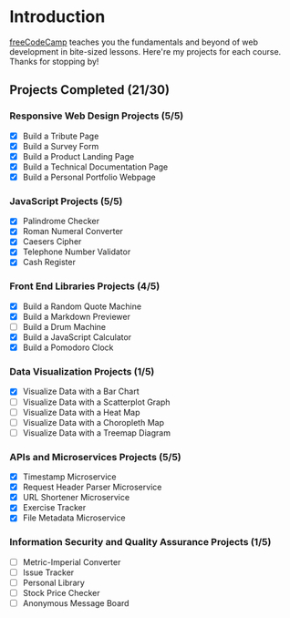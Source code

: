 # Introduction
[freeCodeCamp](https://learn.freecodecamp.org/) teaches you the fundamentals and beyond of web development in bite-sized lessons. Here're my projects for each course. Thanks for stopping by!

## Projects Completed (21/30)

### Responsive Web Design Projects (5/5)

- [X] Build a Tribute Page
- [X] Build a Survey Form
- [X] Build a Product Landing Page
- [X] Build a Technical Documentation Page
- [X] Build a Personal Portfolio Webpage 

### JavaScript Projects (5/5)

- [X] Palindrome Checker
- [X] Roman Numeral Converter
- [X] Caesers Cipher
- [X] Telephone Number Validator
- [X] Cash Register

### Front End Libraries Projects (4/5)

- [X] Build a Random Quote Machine
- [X] Build a Markdown Previewer
- [ ] Build a Drum Machine
- [X] Build a JavaScript Calculator
- [X] Build a Pomodoro Clock

### Data Visualization Projects (1/5)

- [X] Visualize Data with a Bar Chart
- [ ] Visualize Data with a Scatterplot Graph
- [ ] Visualize Data with a Heat Map
- [ ] Visualize Data with a Choropleth Map
- [ ] Visualize Data with a Treemap Diagram

### APIs and Microservices Projects (5/5)

- [X] Timestamp Microservice
- [X] Request Header Parser Microservice
- [X] URL Shortener Microservice
- [X] Exercise Tracker
- [X] File Metadata Microservice

### Information Security and Quality Assurance Projects (1/5)

- [ ] Metric-Imperial Converter
- [ ] Issue Tracker
- [ ] Personal Library
- [ ] Stock Price Checker
- [ ] Anonymous Message Board
